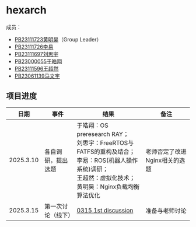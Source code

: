 # hexarch
成员：
+ [PB23111723黄明昊](https://github.com/VideoBus66)（Group Leader）
+ [PB23111726李易](https://github.com/Leeyiiii)
+ [PB23111697刘思宇](https://github.com/MrKyomoto)
+ [PB23000055于皓翔](https://github.com/Parfait5)
+ [PB23111596王超然](https://github.com/cmdyc)
+ [PB23061139马文宇](https://github.com/LUNACY72)

## 项目进度
| 日期      | 事件     | 结果                                                    | 备注           |
| --------- | -------- | ------------------------------------------------------- | -------------- |
|2025.3.10|各自调研，提出选题|于皓翔：OS preresearch RAY；<br>刘思宇：FreeRTOS与FATFS的重构及结合；<br>李易：ROS(机器人操作系统)调研；<br>王超然：虚拟化技术；<br>黄明昊：Nginx负载均衡算法优化|老师否定了改进Nginx相关的选题|
|2025.3.15|第一次讨论（线下）| [0315 1st discussion](https://github.com/OSH-2025/hexarch/blob/master/docs/discussion/0315_1st_discussion.md)|准备与老师讨论|